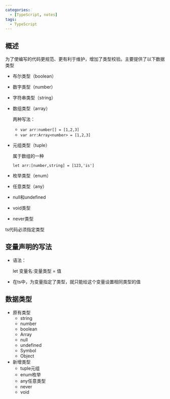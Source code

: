 ```yaml
---
categories:
  - [TypeScript, notes]
tags:
  - TypeScript
---
```


## 概述

为了使编写的代码更规范、更有利于维护，增加了类型校验。主要提供了以下数据类型

- 布尔类型（boolean）

- 数字类型（number）

- 字符串类型（string）

- 数组类型（array）

  两种写法：

  + `var arr:number[] = [1,2,3]`
  + `var arr:Array<number> = [1,2,3]`

- 元组类型（tuple）

  属于数组的一种

  `let arr:[number,string] = [123,'is']`

- 枚举类型（enum）

- 任意类型（any）

- null和undefined

- void类型

- never类型

ts代码必须指定类型

## 变量声明的写法

- 语法：

  let 变量名:变量类型 = 值

- 在ts中，为变量指定了类型，就只能给这个变量设置相同类型的值

## 数据类型

- 原有类型
  + string
  + number
  + boolean
  + Array
  + null
  + undefined
  + Symbol
  + Object
- 新增类型
  + tuple元组
  + enum枚举
  + any任意类型
  + never
  + void

